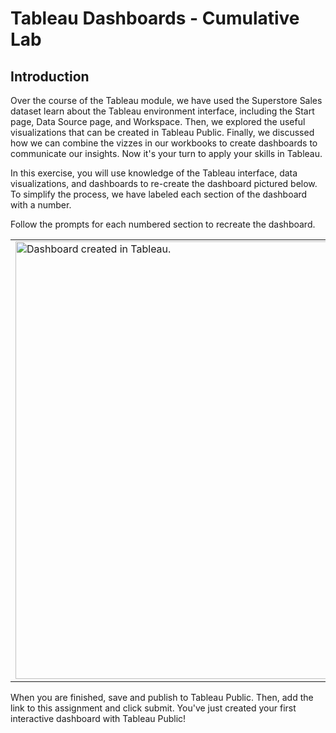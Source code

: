 # Tableau Dashboards - Cumulative Lab

## Introduction
Over the course of the Tableau module, we have used the Superstore Sales dataset learn about the Tableau environment interface, including the Start page, Data Source page, and Workspace. Then, we explored the useful visualizations that can be created in Tableau Public. Finally, we discussed how we can combine the vizzes in our workbooks to create dashboards to communicate our insights.  Now it's your turn to apply your skills in Tableau.

In this exercise, you will use knowledge of the Tableau interface, data visualizations, and dashboards to re-create the dashboard pictured below. To simplify the process, we have labeled each section of the dashboard with a number.

Follow the prompts for each numbered section to recreate the dashboard.

<div>
    <center>
<table><tr><td>
<img src = "https://curriculum-content/data-science/images/v3/tableau/tableau/new-dash.png" alt="Dashboard created in Tableau." style="width: 700px;"/>
</td></tr></table>
    </center>
</div>



When you are finished, save and publish to Tableau Public. Then, add the link to this assignment and click submit. You've just created your first interactive dashboard with Tableau Public!
